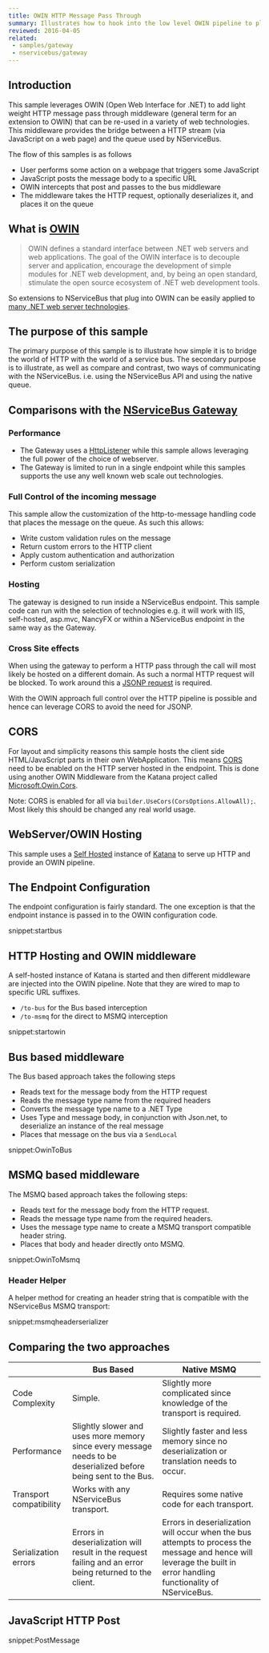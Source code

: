```yaml
---
title: OWIN HTTP Message Pass Through
summary: Illustrates how to hook into the low level OWIN pipeline to place message onto the bus or directly onto the queue
reviewed: 2016-04-05
related:
 - samples/gateway
 - nservicebus/gateway
---
```



## Introduction

This sample leverages OWIN (Open Web Interface for .NET) to add light weight HTTP message pass through middleware (general term for an extension to OWIN) that can be re-used in a variety of web technologies. This middleware provides the bridge between a HTTP stream (via JavaScript on a web page) and the queue used by NServiceBus.

The flow of this samples is as follows

 * User performs some action on a webpage that triggers some JavaScript
 * JavaScript posts the message body to a specific URL
 * OWIN intercepts that post and passes to the bus middleware
 * The middleware takes the HTTP request, optionally deserializes it, and places it on the queue 


## What is [OWIN](http://owin.org/)

> OWIN defines a standard interface between .NET web servers and web applications. The goal of the OWIN interface is to decouple server and application, encourage the development of simple modules for .NET web development, and, by being an open standard, stimulate the open source ecosystem of .NET web development tools.

So extensions to NServiceBus that plug into OWIN can be easily applied to [many .NET web server technologies](http://owin.org/#projects).


## The purpose of this sample

The primary purpose of this sample is to illustrate how simple it is to bridge the world of HTTP with the world of a service bus. The secondary purpose is to illustrate, as well as compare and contrast, two ways of communicating with the NServiceBus. i.e. using the NServiceBus API and using the native queue.


## Comparisons with the [NServiceBus Gateway](/nservicebus/gateway)


### Performance

 * The Gateway uses a [HttpListener](https://msdn.microsoft.com/en-us/library/system.net.httplistener.aspx) while this sample allows leveraging the full power of the choice of webserver.
 * The Gateway is limited to run in a single endpoint while this samples supports the use any well known web scale out technologies.


### Full Control of the incoming message

This sample allow the customization of the http-to-message handling code that places the message on the queue. As such this allows:

 * Write custom validation rules on the message
 * Return custom errors to the HTTP client
 * Apply custom authentication and authorization
 * Perform custom serialization


### Hosting

The gateway is designed to run inside a NServiceBus endpoint. This sample code can run with the selection of technologies e.g. it will work with IIS, self-hosted, asp.mvc, NancyFX or within a NServiceBus endpoint in the same way as the Gateway.


### Cross Site effects

When using the gateway to perform a HTTP pass through the call will most likely be hosted on a different domain. As such a normal HTTP request will be blocked. To work around this a [JSONP request](https://en.wikipedia.org/wiki/JSONP) is required.

With the OWIN approach full control over the HTTP pipeline is possible and hence can leverage CORS to avoid the need for JSONP.


## CORS

For layout and simplicity reasons this sample hosts the client side HTML/JavaScript parts in their own WebApplication. This means [CORS](https://en.wikipedia.org/wiki/Cross-origin_resource_sharing) need to be enabled on the HTTP server hosted in the endpoint. This is done using another OWIN Middleware from the Katana project called [Microsoft.Owin.Cors](https://www.nuget.org/packages/Microsoft.Owin.Cors/).

Note: CORS is enabled for all via `builder.UseCors(CorsOptions.AllowAll);`. Most likely this should be changed any real world usage.


## WebServer/OWIN Hosting

This sample uses a [Self Hosted](http://katanaproject.codeplex.com/wikipage?title=Selfhosting) instance of [Katana](http://www.asp.net/aspnet/overview/owin-and-katana) to serve up HTTP and provide an OWIN pipeline.


## The Endpoint Configuration

The endpoint configuration is fairly standard. The one exception is that the endpoint instance is passed in to the OWIN configuration code.

snippet:startbus


## HTTP Hosting and OWIN middleware

A self-hosted instance of Katana is started and then different middleware are injected into the OWIN pipeline. Note that they are wired to map to specific URL suffixes.

 * `/to-bus` for the Bus based interception
 * `/to-msmq` for the direct to MSMQ interception

snippet:startowin


## Bus based middleware

The Bus based approach takes the following steps

 * Reads text for the message body from the HTTP request
 * Reads the message type name from the required headers
 * Converts the message type name to a .NET Type
 * Uses Type and message body, in conjunction with Json.net, to deserialize an instance of the real message
 * Places that message on the bus via a `SendLocal`

snippet:OwinToBus


## MSMQ based middleware

The MSMQ based approach takes the following steps:

 * Reads text for the message body from the HTTP request.
 * Reads the message type name from the required headers.
 * Uses the message type name to create a MSMQ transport compatible header string.
 * Places that body and header directly onto MSMQ.

snippet:OwinToMsmq


### Header Helper

A helper method for creating an header string that is compatible with the NServiceBus MSMQ transport:

snippet:msmqheaderserializer


## Comparing the two approaches

|| Bus Based | Native MSMQ                                                                                                                                                         
|-|-|-|
| Code Complexity         | Simple.                                                                                                 | Slightly more complicated since knowledge of the transport is required.                                                                                           |
| Performance             | Slightly slower and uses more memory since every message needs to be deserialized before being sent to the Bus. | Slightly faster and less memory since no deserialization or translation needs to occur.                                                                          |
| Transport compatibility | Works with any NServiceBus transport.                                                                  | Requires some native code for each transport.                                                                                                                    |
| Serialization errors    | Errors in deserialization will result in the request failing and an error being returned to the client. | Errors in deserialization will occur when the bus attempts to process the message and hence will leverage the built in error handling functionality of NServiceBus. |


## JavaScript HTTP Post

snippet:PostMessage